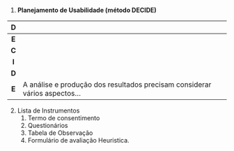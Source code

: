 1) **Planejamento de Usabilidade (método DECIDE)**

| D |  |
| :---: | :---- |
| **E** |   |
| **C** |  |
| **I** |  |
| **D** |  |
| **E** | A análise e produção dos resultados precisam considerar vários aspectos… |

2) Lista de Instrumentos  
   1) Termo de consentimento  
   2) Questionários  
   3) Tabela de Observação  
   4) Formulário de avaliação Heuristica.
